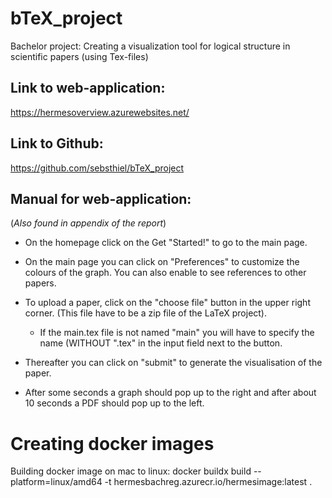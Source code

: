 # bTeX_project
Bachelor project: Creating a visualization tool for logical structure in scientific papers (using Tex-files)

## Link to web-application:
https://hermesoverview.azurewebsites.net/

## Link to Github:
https://github.com/sebsthiel/bTeX_project

## Manual for web-application:
(_Also found in appendix of the report_)
* On the homepage click on the Get "Started!" to go to the main page.
* On the main page you can click on "Preferences" to customize the colours of the graph. You can also enable to see references to other papers.
* To upload a paper, click on the "choose file" button in the upper right corner. (This file have to be a zip file of the LaTeX project).
    * If the main.tex file is not named "main" you will have to specify the name (WITHOUT ".tex" in the input field next to the button. 
    
* Thereafter you can click on "submit" to generate the visualisation of the paper.
* After some seconds a graph should pop up to the right and after about 10 seconds a PDF should pop up to the left.
    

# Creating docker images
Building docker image on mac to linux:
docker buildx build --platform=linux/amd64 -t hermesbachreg.azurecr.io/hermesimage:latest .
